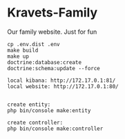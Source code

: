 # Kravets-Family
Our family website. Just for fun

	cp .env.dist .env
	make build
	make up
    doctrine:database:create
    doctrine:schema:update --force

    local kibana: http://172.17.0.1:81/
    local website: http://172.17.0.1:80/


    create entity:
	php bin/console make:entity

    create controller:
    php bin/console make:controller